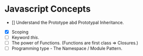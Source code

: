 # Javascript Concepts

- [] Understand the Prototype abd Prototypal Inheritance.
- [x] Scoping
- [ ] Keyword _this_.
- [ ] The power of Functions. (Functions are first class => Closures.)
- [ ] Programming type - The Namespace / Module Pattern.
